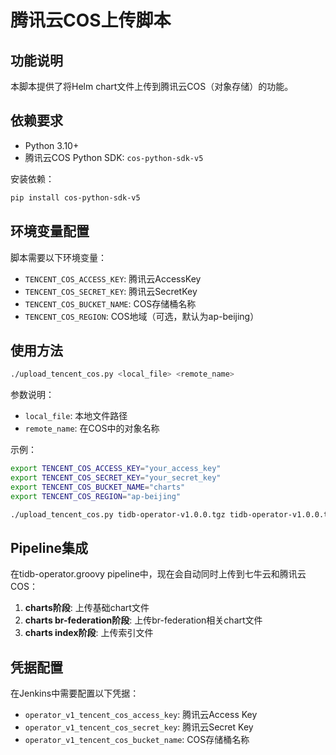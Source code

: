 # 腾讯云COS上传脚本

## 功能说明

本脚本提供了将Helm chart文件上传到腾讯云COS（对象存储）的功能。

## 依赖要求

- Python 3.10+
- 腾讯云COS Python SDK: `cos-python-sdk-v5`

安装依赖：
```bash
pip install cos-python-sdk-v5
```

## 环境变量配置

脚本需要以下环境变量：

- `TENCENT_COS_ACCESS_KEY`: 腾讯云AccessKey
- `TENCENT_COS_SECRET_KEY`: 腾讯云SecretKey
- `TENCENT_COS_BUCKET_NAME`: COS存储桶名称
- `TENCENT_COS_REGION`: COS地域（可选，默认为ap-beijing）

## 使用方法

```bash
./upload_tencent_cos.py <local_file> <remote_name>
```

参数说明：
- `local_file`: 本地文件路径
- `remote_name`: 在COS中的对象名称

示例：
```bash
export TENCENT_COS_ACCESS_KEY="your_access_key"
export TENCENT_COS_SECRET_KEY="your_secret_key"
export TENCENT_COS_BUCKET_NAME="charts"
export TENCENT_COS_REGION="ap-beijing"

./upload_tencent_cos.py tidb-operator-v1.0.0.tgz tidb-operator-v1.0.0.tgz
```

## Pipeline集成

在tidb-operator.groovy pipeline中，现在会自动同时上传到七牛云和腾讯云COS：

1. **charts阶段**: 上传基础chart文件
2. **charts br-federation阶段**: 上传br-federation相关chart文件
3. **charts index阶段**: 上传索引文件

## 凭据配置

在Jenkins中需要配置以下凭据：
- `operator_v1_tencent_cos_access_key`: 腾讯云Access Key
- `operator_v1_tencent_cos_secret_key`: 腾讯云Secret Key
- `operator_v1_tencent_cos_bucket_name`: COS存储桶名称
